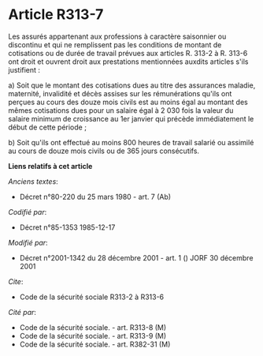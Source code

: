 # Article R313-7

Les assurés appartenant aux professions à caractère saisonnier ou discontinu et qui ne remplissent pas les conditions de
montant de cotisations ou de durée de travail prévues aux articles R. 313-2 à R. 313-6 ont droit et ouvrent droit aux
prestations mentionnées auxdits articles s'ils justifient :

a) Soit que le montant des cotisations dues au titre des assurances maladie, maternité, invalidité et décès assises sur les
rémunérations qu'ils ont perçues au cours des douze mois civils est au moins égal au montant des mêmes cotisations dues pour
un salaire égal à 2 030 fois la valeur du salaire minimum de croissance au 1er janvier qui précède immédiatement le début de
cette période ;

b) Soit qu'ils ont effectué au moins 800 heures de travail salarié ou assimilé au cours de douze mois civils ou de 365 jours
consécutifs.

**Liens relatifs à cet article**

_Anciens textes_:

  - Décret n°80-220 du 25 mars 1980 - art. 7 (Ab)

_Codifié par_:

  - Décret n°85-1353 1985-12-17

_Modifié par_:

  - Décret n°2001-1342 du 28 décembre 2001 - art. 1 () JORF 30 décembre 2001

_Cite_:

  - Code de la sécurité sociale R313-2 à R313-6

_Cité par_:

  - Code de la sécurité sociale. - art. R313-8 (M)
  - Code de la sécurité sociale. - art. R313-9 (M)
  - Code de la sécurité sociale. - art. R382-31 (M)
